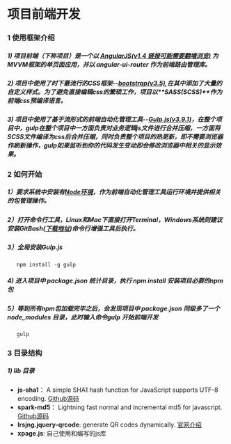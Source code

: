 # 项目前端开发
 
### 1 使用框架介绍

##### 1) 项目前端（下称项目）是一个以 [*AngularJS(v1.4 链接可能需要翻墙浏览)*](https://code.angularjs.org/1.4.14/docs/api) 为MVVM框架的单页面应用，并以 **angular-ui-router** 作为前端路由管理库。

##### 2) 项目中使用了时下最流行的CSS框架--[*bootstrap(v3.5)*](http://v3.bootcss.com/),在其中添加了大量的自定义样式。为了避免直接编辑css的繁琐工作，项目以**SASS(SCSS)**作为前端css预编译语言。

##### 3) 项目中使用了基于流形式的前端自动化管理工具--[*Gulp.js(v3.9.1)*](https://github.com/gulpjs/gulp)，在整个项目中，gulp在整个项目中一方面负责对业务逻辑js文件进行合并压缩，一方面将SCSS文件编译为css后合并压缩，同时负责整个项目的热更新，即不需要浏览器作刷新操作，gulp如果监听到你的代码发生变动即会修改浏览器中相关的显示效果。

### 2 如何开始

##### 1）要求系统中安装有[**Node环境**](https://nodejs.org/en/download/)，作为前端自动化管理工具运行环境并提供相关的包管理操作。

##### 2）打开命令行工具，Linux和Mac下直接打开Terminal，Windows系统则建议安装**GitBash**([下载地址](https://github.com/git-for-windows/git/releases/download/v2.10.2.windows.1/Git-2.10.2-64-bit.exe))命令行增强工具后执行。

##### 3）全局安装Gulp.js 
       npm install -g gulp    
       
##### 4) 进入项目中 **package.json** 统计目录，执行 **npm install** 安装项目必要的npm包
       
##### 5）等到所有npm包加载完毕之后，会发现项目中 **package.json** 同级多了一个 **node_modules** 目录，此时输入命令**gulp** 开始前端开发
       gulp
       
### 3 目录结构
       
##### 1) lib 目录

* **js-sha1**： A simple SHA1 hash function for JavaScript supports UTF-8 encoding. [Github源码](https://github.com/emn178/js-sha1)
* **spark-md5**： Lightning fast normal and incremental md5 for javascript. [Github源码](https://github.com/satazor/js-spark-md5)
* **lrsjng.jquery-qrcode**: generate QR codes dynamically.  [官网介绍](https://larsjung.de/jquery-qrcode/)  
* **xpage.js**: 自己使用和编写的js库 

       
       
       